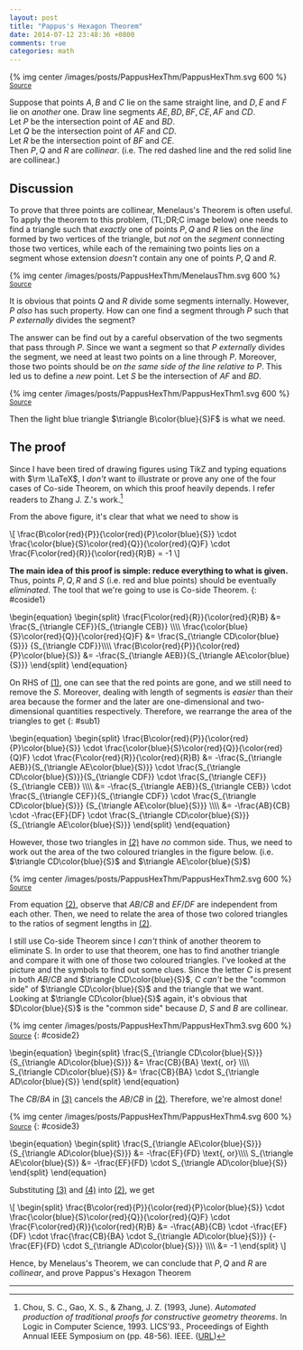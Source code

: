 ```yaml
---
layout: post
title: "Pappus's Hexagon Theorem"
date: 2014-07-12 23:48:36 +0800
comments: true
categories: math
---
```


{% img center /images/posts/PappusHexThm/PappusHexThm.svg 600 %}  
<small>[Source](/downloads/code/PappusHexThm.tex)</small>

Suppose that points $A,B$ and $C$ lie on the same straight line, and
$D,E$ and $F$ lie on *another* one.  Draw line segments
$AE,BD,BF,CE,AF$ and $CD$.  
Let <span class="grp1">$P$</span> be the intersection point of $AE$
and $BD$.  
Let <span class="grp1">$Q$</span> be the intersection point of $AF$
and $CD$.  
Let <span class="grp1">$R$</span> be the intersection point of $BF$
and $CE$.  
Then <span class="grp1">$P,Q$</span> and <span class="grp1">$R$</span>
are *collinear*.  (i.e.  The <span class="grp1">red dashed line</span>
and the <span class="grp1">red solid line</span> are collinear.)

<!-- more -->

## Discussion

To prove that three points are collinear, Menelaus's Theorem is often
useful.  To apply the theorem to this problem, (TL;DR;C image below)
one needs to find a triangle such that *exactly* one of points <span
class="grp1">$P,Q$</span> and <span class="grp1">$R$</span> lies on
the *line* formed by two vertices of the triangle, but *not* on the
*segment* connecting those two vertices, while each of the remaining
two points lies on a segment whose extension *doesn't* contain any one
of points <span class="grp1">$P,Q$</span> and <span
class="grp1">$R$</span>.

{% img center /images/posts/PappusHexThm/MenelausThm.svg 600 %}  
<small>[Source](/downloads/code/MenelausThm.tex)</small>

It is obvious that points <span class="grp1">$Q$</span> and <span
class="grp1">$R$</span> divide some segments internally.  However,
<span class="grp1">$P$</span> *also* has such property.  How can one
find a segment through <span class="grp1">$P$</span> such that <span
class="grp1">$P$</span> *externally* divides the segment?

The answer can be find out by a careful observation of the two
segments that pass through <span class="grp1">$P$</span>.  Since we
want a segment so that <span class="grp1">$P$</span> *externally*
divides the segment, we need at least two points on a line through
<span class="grp1">$P$</span>.  Moreover, those two points should be
*on the same side of the line relative to <span
class="grp1">$P$</span>*.  This led us to define a *new* point.  Let
<span class="grp2">$S$</span> be the intersection of $AF$ and $BD$.

{% img center /images/posts/PappusHexThm/PappusHexThm1.svg 600 %}  
<small>[Source](/downloads/code/PappusHexThm1.tex)</small>

Then the light blue triangle $\triangle B\color{blue}{S}F$ is what we
need.

## The proof

Since I have been tired of drawing figures using TikZ and typing
equations with $\rm \LaTeX$, I *don't* want to illustrate or prove any
one of the four cases of Co-side Theorem, on which this proof heavily
depends.  I refer readers to Zhang J. Z.'s work.[^1]

From the above figure, it's clear that what we need to show is

\\[
\frac{B\color{red}{P}}{\color{red}{P}\color{blue}{S}} \cdot
  \frac{\color{blue}{S}\color{red}{Q}}{\color{red}{Q}F} \cdot
  \frac{F\color{red}{R}}{\color{red}{R}B} = -1
\\]

**The main idea of this proof is simple: reduce everything to what is
given.**  Thus, points <span class="grp1">$P,Q,R$</span> and <span
class="grp2">$S$ </span> (i.e. <span class="grp1">red</span> and <span
class="grp2">blue</span> points) should be eventually *eliminated*.
The tool that we're going to use is Co-side Theorem.
{: #coside1}

\begin{equation}
  \begin{split}
    \frac{F\color{red}{R}}{\color{red}{R}B} &=
      \frac{S\_{\triangle CEF}}{S\_{\triangle CEB}} \\\\\\\\
    \frac{\color{blue}{S}\color{red}{Q}}{\color{red}{Q}F} &=
      \frac{S\_{\triangle CD\color{blue}{S}}}
      {S\_{\triangle CDF}}\\\\\\\\
    \frac{B\color{red}{P}}{\color{red}{P}\color{blue}{S}} &=
      -\frac{S\_{\triangle AEB}}{S\_{\triangle AE\color{blue}{S}}}
  \end{split}
\end{equation}

On RHS of [(1)](#coside1), one can see that the <span
class="grp1">red</span> points are gone, and we still need to remove
the <span class="grp2">$S$</span>.  Moreover, dealing with length of
segments is *easier* than their area because the former and the later
are one-dimensional and two-dimensional quantities respectively.
Therefore, we rearrange the area of the triangles to get
{: #sub1}

\begin{equation}
  \begin{split}
    \frac{B\color{red}{P}}{\color{red}{P}\color{blue}{S}} \cdot
      \frac{\color{blue}{S}\color{red}{Q}}{\color{red}{Q}F} \cdot
      \frac{F\color{red}{R}}{\color{red}{R}B} &=
      -\frac{S\_{\triangle AEB}}{S\_{\triangle AE\color{blue}{S}}} \cdot
      \frac{S\_{\triangle CD\color{blue}{S}}}{S\_{\triangle CDF}} \cdot
      \frac{S\_{\triangle CEF}}{S\_{\triangle CEB}} \\\\\\\\
    &= -\frac{S\_{\triangle AEB}}{S\_{\triangle CEB}} \cdot
      \frac{S\_{\triangle CEF}}{S\_{\triangle CDF}} \cdot
      \frac{S\_{\triangle CD\color{blue}{S}}}
      {S\_{\triangle AE\color{blue}{S}}} \\\\\\\\
    &= -\frac{AB}{CB} \cdot -\frac{EF}{DF} \cdot
      \frac{S\_{\triangle CD\color{blue}{S}}}
      {S\_{\triangle AE\color{blue}{S}}}
  \end{split}
\end{equation}

However, those two triangles in [(2)](#sub1) have *no* common side.
Thus, we need to work out the area of the two coloured triangles in
the figure below.  (i.e. $\triangle CD\color{blue}{S}$ and $\triangle
AE\color{blue}{S}$)

{% img center /images/posts/PappusHexThm/PappusHexThm2.svg 600 %}  
<small>[Source](/downloads/code/PappusHexThm2.tex)</small>

From equation [(2)](#sub1), observe that $AB/CB$ and $EF/DF$ are
independent from each other.  Then, we need to relate the area of
those two colored triangles to the ratios of segment lengths in
[(2)](#sub1).

I still use Co-side Theorem since I *can't* think of another theorem
to eliminate <span class="grp2">S</span>.  In order to use that
theorem, one has to find another triangle and compare it with one of
those two coloured triangles.  I've looked at the picture and the
symbols to find out some clues.  Since the letter $C$ is present in
both $AB/CB$ and $\triangle CD\color{blue}{S}$, $C$ *can't* be the
"common side" of $\triangle CD\color{blue}{S}$ and the triangle that
we want.  Looking at $\triangle CD\color{blue}{S}$ again, it's obvious
that $D\color{blue}{S}$ is the "common side" because $D$,
<span class="grp2">$S$</span> and $B$ are collinear.

{% img center /images/posts/PappusHexThm/PappusHexThm3.svg 600 %}
<small>[Source](/downloads/code/PappusHexThm3.tex)</small>
{: #coside2}

\begin{equation}
  \begin{split}
    \frac{S\_{\triangle CD\color{blue}{S}}}
      {S\_{\triangle AD\color{blue}{S}}} &= \frac{CB}{BA}
      \text{, or} \\\\\\\\
    S\_{\triangle CD\color{blue}{S}} &= \frac{CB}{BA} \cdot
      S\_{\triangle AD\color{blue}{S}}
  \end{split}
\end{equation}

The $CB/BA$ in [(3)](#coside2) cancels the $AB/CB$ in [(2)](#sub1).
Therefore, we're almost done!

{% img center /images/posts/PappusHexThm/PappusHexThm4.svg 600 %}
<small>[Source](/downloads/code/PappusHexThm4.tex)</small>
{: #coside3}

\begin{equation}
  \begin{split}
    \frac{S\_{\triangle AE\color{blue}{S}}}
      {S\_{\triangle AD\color{blue}{S}}} &= -\frac{EF}{FD}
      \text{, or}\\\\\\\\
      S\_{\triangle AE\color{blue}{S}} &= -\frac{EF}{FD} \cdot
      S\_{\triangle AD\color{blue}{S}}
  \end{split}
\end{equation}

Substituting [(3)](#coside2) and [(4)](#coside3) into [(2)](#sub1), we
get

\\[
\begin{split}
  \frac{B\color{red}{P}}{\color{red}{P}\color{blue}{S}} \cdot
    \frac{\color{blue}{S}\color{red}{Q}}{\color{red}{Q}F} \cdot
    \frac{F\color{red}{R}}{\color{red}{R}B}
    &= -\frac{AB}{CB} \cdot -\frac{EF}{DF} \cdot
    \frac{\frac{CB}{BA} \cdot S\_{\triangle AD\color{blue}{S}}}
    {-\frac{EF}{FD} \cdot S\_{\triangle AD\color{blue}{S}}} \\\\\\\\
    &= -1
\end{split}
\\]

Hence, by Menelaus's Theorem, we can conclude that
<span class="grp1">$P,Q$</span> and <span class="grp1">$R$</span> are
*collinear*, and prove Pappus's Hexagon Theorem

---
[^1]:
    Chou, S. C., Gao, X. S., & Zhang, J. Z. (1993, June). *Automated
    production of traditional proofs for constructive geometry
    theorems*.  In Logic in Computer Science, 1993. LICS'93.,
    Proceedings of Eighth Annual IEEE Symposium on (pp. 48-56). IEEE.
    ([URL][coside])

[coside]: http://www.researchgate.net/publication/226332702_Automated_production_of_traditional_proofs_for_theorems_in_Euclidean_geometry_I._The_Hilbert_intersection_point_theorems/file/60b7d51a5db85afdd3.pdf
